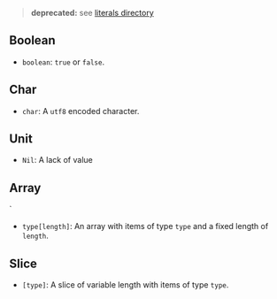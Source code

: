 > **deprecated:** see [literals directory](/literals) 
## Boolean

- `boolean`: `true` or `false`.

## Char

- `char`: A `utf8` encoded character.

## Unit

- `Nil`: A lack of value

## Array
`

- `type[length]`: An array with items of type `type` and a fixed length of `length`.

## Slice

- `[type]`: A slice of variable length with items of type `type`.
